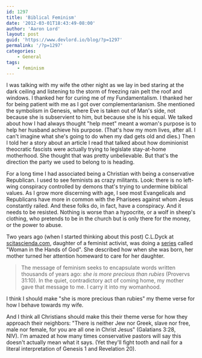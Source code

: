 ```yaml
---
id: 1297
title: 'Biblical Feminism'
date: '2012-03-01T18:43:49-08:00'
author: 'Aaron Lord'
layout: post
guid: 'https://www.devlord.io/blog/?p=1297'
permalink: '/?p=1297'
categories:
    - General
tags:
    - feminism
---
```


<p>I was talking with my wife the other night as we lay in bed staring at the dark ceiling and listening to the storm of freezing rain pelt the roof and windows. I thanked her for curing me of my Fundamentalism. I thanked her for being patient with me as I got over complementarianism. She mentioned the symbolism in Genesis, where Eve is taken out of Man's side, not because she is subservient to him, but because she is his equal. We talked about how I had always thought "help meet" meant a woman's purpose is to help her husband achieve his purpose. (That's how my mom lives, after all. I can't imagine what she's going to do when my dad gets old and dies.) Then I told her a story about an article I read that talked about how dominionist theocratic fascists were actually trying to legislate stay-at-home motherhood. She thought that was pretty unbelievable. But that's the direction the party we used to belong to is heading.</p><p>For a long time I had associated being a Christian with being a conservative Republican. I used to see feminists as crazy militants. Look: there is no left-wing conspiracy controlled by demons that's trying to undermine biblical values. As I grow more discerning with age, I see most Evangelicals and Republicans have more in common with the Pharisees against whom Jesus constantly railed. And these folks do, in fact, have a conspiracy. And it needs to be resisted. Nothing is worse than a hypocrite, or a wolf in sheep's clothing, who pretends to be in the church but is only there for the money, or the power to abuse.</p><p>Two years ago (when I started thinking about this post) C.L.Dyck at <a href="http://scitascienda.com/">scitascienda.com</a>, daughter of a feminist activist, was doing a <a href="http://scitascienda.com/2010/07/05/woman-in-the-hands-of-god/">series</a> called "Woman in the Hands of God". She described how when she was born, her mother turned her attention homeward to care for her daughter.</p><blockquote><p>The message of feminism seeks to encapsulate words written thousands of years ago: <em>she is more precious than rubies</em> (Provervs 31:10). In the quiet, contradictory act of coming home, my mother gave that message to me. I carry it into my womanhood.</p></blockquote><p>I think I should make "she is more precious than rubies" my theme verse for how I behave towards my wife.</p><p>And I think all Christians should make this their theme verse for how they approach their neighbors: "There is neither Jew nor Greek, slave nor free, male nor female, for you are all one in Christ Jesus" (Galatians 3:28, NIV). I'm amazed at how many times conservative pastors will say this doesn't actually mean what it says. (Yet they'll fight tooth and nail for a literal interpretation of Genesis 1 and Revelation 20).</p>